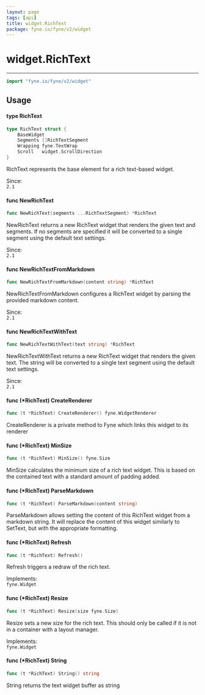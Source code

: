 ```yaml
---
layout: page
tags: [api]
title: widget.RichText
package: fyne.io/fyne/v2/widget
---
```


# widget.RichText
---
```go
import "fyne.io/fyne/v2/widget"
```

## Usage

#### type RichText

```go
type RichText struct {
	BaseWidget
	Segments []RichTextSegment
	Wrapping fyne.TextWrap
	Scroll   widget.ScrollDirection
}
```

RichText represents the base element for a rich text-based widget.


<div class="since">Since: <code>
2.1</code></div>

#### func  NewRichText

```go
func NewRichText(segments ...RichTextSegment) *RichText
```
NewRichText returns a new RichText widget that renders the given text and segments. If no segments are specified it will be converted to a single segment using the default text settings.


<div class="since">Since: <code>
2.1</code></div>

#### func  NewRichTextFromMarkdown

```go
func NewRichTextFromMarkdown(content string) *RichText
```
NewRichTextFromMarkdown configures a RichText widget by parsing the provided markdown content.


<div class="since">Since: <code>
2.1</code></div>

#### func  NewRichTextWithText

```go
func NewRichTextWithText(text string) *RichText
```
NewRichTextWithText returns a new RichText widget that renders the given text. The string will be converted to a single text segment using the default text settings.


<div class="since">Since: <code>
2.1</code></div>

#### func (*RichText) CreateRenderer

```go
func (t *RichText) CreateRenderer() fyne.WidgetRenderer
```
CreateRenderer is a private method to Fyne which links this widget to its renderer

#### func (*RichText) MinSize

```go
func (t *RichText) MinSize() fyne.Size
```
MinSize calculates the minimum size of a rich text widget. This is based on the contained text with a standard amount of padding added.

#### func (*RichText) ParseMarkdown

```go
func (t *RichText) ParseMarkdown(content string)
```
ParseMarkdown allows setting the content of this RichText widget from a markdown string. It will replace the content of this widget similarly to SetText, but with the appropriate formatting.

#### func (*RichText) Refresh

```go
func (t *RichText) Refresh()
```
Refresh triggers a redraw of the rich text.


<div class="implements">Implements: <code>
fyne.Widget</code></div>

#### func (*RichText) Resize

```go
func (t *RichText) Resize(size fyne.Size)
```
Resize sets a new size for the rich text. This should only be called if it is not in a container with a layout manager.


<div class="implements">Implements: <code>
fyne.Widget</code></div>

#### func (*RichText) String

```go
func (t *RichText) String() string
```
String returns the text widget buffer as string
